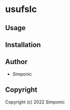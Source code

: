 # usufslc



## Usage

## Installation

## Author

* Simponic

## Copyright

Copyright (c) 2022 Simponic

